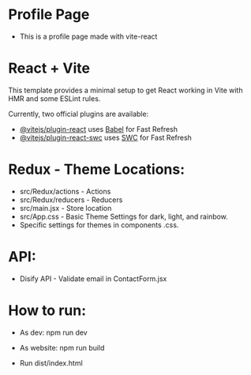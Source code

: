 # Profile Page

- This is a profile page made with vite-react

# React + Vite

This template provides a minimal setup to get React working in Vite with HMR and some ESLint rules.

Currently, two official plugins are available:

- [@vitejs/plugin-react](https://github.com/vitejs/vite-plugin-react/blob/main/packages/plugin-react/README.md) uses [Babel](https://babeljs.io/) for Fast Refresh
- [@vitejs/plugin-react-swc](https://github.com/vitejs/vite-plugin-react-swc) uses [SWC](https://swc.rs/) for Fast Refresh

# Redux - Theme Locations:

- src/Redux/actions - Actions
- src/Redux/reducers - Reducers
- src/main.jsx - Store location
- src/App.css - Basic Theme Settings for dark, light, and rainbow.
- Specific settings for themes in components .css.

# API:

- Disify API - Validate email in ContactForm.jsx

# How to run:

- As dev: npm run dev

- As website: npm run build
- Run dist/index.html
